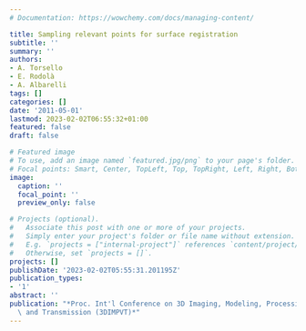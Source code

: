 ```yaml
---
# Documentation: https://wowchemy.com/docs/managing-content/

title: Sampling relevant points for surface registration
subtitle: ''
summary: ''
authors:
- A. Torsello
- E. Rodolà
- A. Albarelli
tags: []
categories: []
date: '2011-05-01'
lastmod: 2023-02-02T06:55:32+01:00
featured: false
draft: false

# Featured image
# To use, add an image named `featured.jpg/png` to your page's folder.
# Focal points: Smart, Center, TopLeft, Top, TopRight, Left, Right, BottomLeft, Bottom, BottomRight.
image:
  caption: ''
  focal_point: ''
  preview_only: false

# Projects (optional).
#   Associate this post with one or more of your projects.
#   Simply enter your project's folder or file name without extension.
#   E.g. `projects = ["internal-project"]` references `content/project/deep-learning/index.md`.
#   Otherwise, set `projects = []`.
projects: []
publishDate: '2023-02-02T05:55:31.201195Z'
publication_types:
- '1'
abstract: ''
publication: "*Proc. Int'l Conference on 3D Imaging, Modeling, Processing, Visualization\
  \ and Transmission (3DIMPVT)*"
---
```

